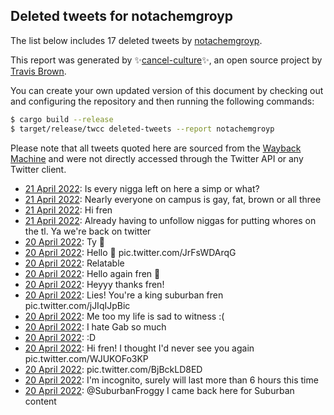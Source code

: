 ## Deleted tweets for notachemgroyp

The list below includes 17 deleted tweets by
[notachemgroyp](https://twitter.com/notachemgroyp).



This report was generated by ✨[cancel-culture](https://github.com/travisbrown/cancel-culture)✨,
an open source project by [Travis Brown](https://twitter.com/travisbrown).

You can create your own updated version of this document by checking out and configuring the
repository and then running the following commands:

```bash
$ cargo build --release
$ target/release/twcc deleted-tweets --report notachemgroyp
```

Please note that all tweets quoted here are sourced from the
[Wayback Machine](https://web.archive.org) and were not directly accessed through the Twitter API or
any Twitter client.

* [21 April 2022](https://web.archive.org/web/20220421213739/https://twitter.com/notachemgroyp/status/1517256176706240512): Is every nigga left on here a simp or what? <!--1517256176706240512-->
* [21 April 2022](https://web.archive.org/web/20220421163147/https://twitter.com/notachemgroyp/status/1517178992557801472): Nearly everyone on campus is gay, fat, brown or all three <!--1517178992557801472-->
* [21 April 2022](https://web.archive.org/web/20220421020706/https://twitter.com/notachemgroyp/status/1516961604474130433): Hi fren <!--1516961604474130433-->
* [21 April 2022](https://web.archive.org/web/20220421005432/https://twitter.com/notachemgroyp/status/1516942080945315841): Already having to unfollow niggas for putting whores on the tl. Ya we're back on twitter <!--1516942080945315841-->
* [20 April 2022](https://web.archive.org/web/20220420223326/https://twitter.com/notachemgroyp/status/1516907760180465664): Ty 👑 <!--1516907760180465664-->
* [20 April 2022](https://web.archive.org/web/20220420222712/https://twitter.com/notachemgroyp/status/1516906228777168900): Hello 👋 pic.twitter.com/JrFsWDArqG <!--1516906228777168900-->
* [20 April 2022](https://web.archive.org/web/20220420222658/https://twitter.com/notachemgroyp/status/1516906038829756420): Relatable <!--1516906038829756420-->
* [20 April 2022](https://web.archive.org/web/20220420220633/https://twitter.com/notachemgroyp/status/1516900943551508483): Hello again fren 👋 <!--1516900943551508483-->
* [20 April 2022](https://web.archive.org/web/20220420220557/https://twitter.com/notachemgroyp/status/1516900866078478338): Heyyy thanks fren! <!--1516900866078478338-->
* [20 April 2022](https://web.archive.org/web/20220420215359/https://twitter.com/notachemgroyp/status/1516897106837000193): Lies! You're a king suburban fren pic.twitter.com/jJIqIJpBic <!--1516897106837000193-->
* [20 April 2022](https://web.archive.org/web/20220420214712/https://twitter.com/notachemgroyp/status/1516896210417856512): Me too my life is sad to witness :( <!--1516896210417856512-->
* [20 April 2022](https://web.archive.org/web/20220420214541/https://twitter.com/notachemgroyp/status/1516895645600301056): I hate Gab so much <!--1516895645600301056-->
* [20 April 2022](https://web.archive.org/web/20220420213701/https://twitter.com/notachemgroyp/status/1516893587971129346): :D <!--1516893587971129346-->
* [20 April 2022](https://web.archive.org/web/20220420213607/https://twitter.com/notachemgroyp/status/1516893313055473666): Hi fren! I thought I'd never see you again pic.twitter.com/WJUKOFo3KP <!--1516893313055473666-->
* [20 April 2022](https://web.archive.org/web/20220420213511/https://twitter.com/notachemgroyp/status/1516893165550252038): pic.twitter.com/BjBckLD8ED <!--1516893165550252038-->
* [20 April 2022](https://web.archive.org/web/20220420213253/https://twitter.com/notachemgroyp/status/1516892608848699393): I'm incognito, surely will last more than 6 hours this time <!--1516892608848699393-->
* [20 April 2022](https://web.archive.org/web/20220420212736/https://twitter.com/notachemgroyp/status/1516891357071163394): @SuburbanFroggy I came back here for Suburban content <!--1516891357071163394-->
